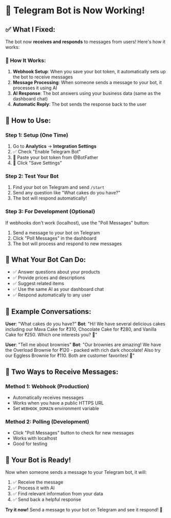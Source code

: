 # 🎉 Telegram Bot is Now Working!

## ✅ **What I Fixed:**

The bot now **receives and responds** to messages from users! Here's how it works:

### 🔧 **How It Works:**
1. **Webhook Setup**: When you save your bot token, it automatically sets up the bot to receive messages
2. **Message Processing**: When someone sends a message to your bot, it processes it using AI
3. **AI Response**: The bot answers using your business data (same as the dashboard chat)
4. **Automatic Reply**: The bot sends the response back to the user

## 🚀 **How to Use:**

### **Step 1: Setup (One Time)**
1. Go to **Analytics** → **Integration Settings**
2. ✅ Check "Enable Telegram Bot"
3. 📝 Paste your bot token from @BotFather
4. 💾 Click "Save Settings"

### **Step 2: Test Your Bot**
1. Find your bot on Telegram and send `/start`
2. Send any question like "What cakes do you have?"
3. The bot will respond automatically!

### **Step 3: For Development (Optional)**
If webhooks don't work (localhost), use the "Poll Messages" button:
1. Send a message to your bot on Telegram
2. Click "Poll Messages" in the dashboard
3. The bot will process and respond to new messages

## 🎯 **What Your Bot Can Do:**

- ✅ Answer questions about your products
- ✅ Provide prices and descriptions
- ✅ Suggest related items
- ✅ Use the same AI as your dashboard chat
- ✅ Respond automatically to any user

## 📱 **Example Conversations:**

**User**: "What cakes do you have?"
**Bot**: "Hi! We have several delicious cakes including our Mava Cake for ₹310, Chocolate Cake for ₹280, and Vanilla Cake for ₹250. Which one interests you? 🍰"

**User**: "Tell me about brownies"
**Bot**: "Our brownies are amazing! We have the Overload Brownie for ₹120 - packed with rich dark chocolate! Also try our Eggless Brownie for ₹110. Both are customer favorites! 🍫"

## 🔧 **Two Ways to Receive Messages:**

### **Method 1: Webhook (Production)**
- Automatically receives messages
- Works when you have a public HTTPS URL
- Set `WEBHOOK_DOMAIN` environment variable

### **Method 2: Polling (Development)**
- Click "Poll Messages" button to check for new messages
- Works with localhost
- Good for testing

## 🎉 **Your Bot is Ready!**

Now when someone sends a message to your Telegram bot, it will:
1. ✅ Receive the message
2. ✅ Process it with AI
3. ✅ Find relevant information from your data
4. ✅ Send back a helpful response

**Try it now!** Send a message to your bot on Telegram and see it respond! 🚀 